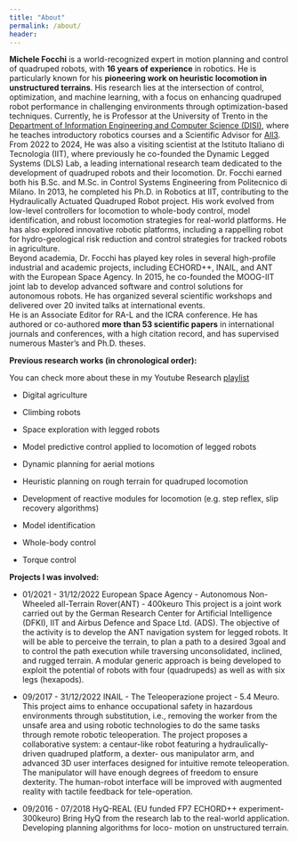 ```yaml
---
title: "About"
permalink: /about/
header:
---
```


**Michele Focchi** is a world-recognized expert in motion planning and control of quadruped robots, with **16 years of experience** in robotics. He is particularly known for his **pioneering work on heuristic locomotion in unstructured terrains**. His research lies at the intersection of control, optimization, and machine learning, with a focus on enhancing quadruped robot performance in challenging environments through optimization-based techniques.  Currently, he is Professor at the University of Trento in the [Department of Information Engineering and Computer Science (DISI)](https://www.disi.unitn.it/it), where he teaches introductory robotics courses and a Scientific Advisor for [All3](www.all3.com). From 2022 to 2024,  He was also a visiting scientist at the Istituto Italiano di Tecnologia (IIT), where previously he co-founded the Dynamic Legged Systems (DLS) Lab, a leading international research team dedicated to the development of quadruped robots and their locomotion.   Dr. Focchi earned both his B.Sc. and M.Sc. in Control Systems Engineering from Politecnico di Milano. In 2013, he completed his Ph.D. in Robotics at IIT, contributing to the Hydraulically Actuated Quadruped Robot project. His work evolved from low-level controllers for locomotion to whole-body control, model identification, and robust locomotion strategies for real-world platforms. He has also explored innovative robotic platforms, including a rappelling robot for hydro-geological risk reduction and control strategies for tracked robots in agriculture.  
Beyond academia, Dr. Focchi has played key roles in several high-profile industrial and academic projects, including ECHORD++, INAIL, and ANT with the European Space Agency. In 2015, he co-founded the MOOG-IIT joint lab to develop advanced software and control solutions for autonomous robots. He has organized several scientific workshops and delivered over 20 invited talks at international events.  
He is an Associate Editor for RA-L and the ICRA conference. He has authored or co-authored **more than 53 scientific papers** in international journals and conferences, with a high citation record, and has supervised numerous Master’s and Ph.D. theses.  




**Previous research works (in chronological order):**

You can check more about these in my Youtube Research [playlist](https://youtube.com/playlist?list=PLpppns-JGSyKlxNhpuYCevkTBI8-Apn-H&feature=shared)

- Digital agriculture 

- Climbing robots

- Space exploration with legged robots 

- Model predictive control applied to locomotion of legged robots

- Dynamic planning for aerial motions

- Heuristic planning on rough terrain for quadruped locomotion

- Development of reactive modules for locomotion (e.g. step reflex, slip recovery algorithms)

- Model identification

- Whole-body control 

- Torque control 



**Projects I was involved:**


- 01/2021 - 31/12/2022
European Space Agency - Autonomous Non-Wheeled all-Terrain Rover(ANT) - 400keuro
This project is a joint work carried out by the German Research Center for Artificial Intelligence
(DFKI), IIT and Airbus Defence and Space Ltd. (ADS). The objective of the activity is to develop the
ANT navigation system for legged robots. It will be able to perceive the terrain, to plan a path to a desired
3goal and to control the path execution while traversing unconsolidated, inclined, and rugged terrain. A
modular generic approach is being developed to exploit the potential of robots with four (quadrupeds) as
well as with six legs (hexapods).

- 09/2017 - 31/12/2022
INAIL - The Teleoperazione project - 5.4 Meuro. This project aims to enhance occupational safety in
hazardous environments through substitution, i.e., removing the worker from the unsafe area and using
robotic technologies to do the same tasks through remote robotic teleoperation. The project proposes a
collaborative system: a centaur-like robot featuring a hydraulically-driven quadruped platform, a dexter-
ous manipulator arm, and advanced 3D user interfaces designed for intuitive remote teleoperation. The
manipulator will have enough degrees of freedom to ensure dexterity. The human-robot interface will be
improved with augmented reality with tactile feedback for tele-operation.

- 09/2016 - 07/2018
HyQ-REAL (EU funded FP7 ECHORD++ experiment- 300keuro)
Bring HyQ from the research lab to the real-world application. Developing planning algorithms for loco-
motion on unstructured terrain.

